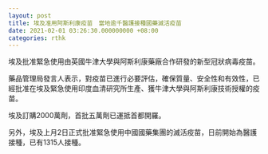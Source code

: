 ```yaml
---
layout: post
title: 埃及准用阿斯利康疫苗　當地逾千醫護接種國藥滅活疫苗
date: 2021-02-01 03:26:30.000000000 +08:00
categories: rthk
---
```


埃及批准緊急使用由英國牛津大學與阿斯利康藥廠合作研發的新型冠狀病毒疫苗。

藥品管理局發言人表示，對疫苗已進行必要評估，確保質量、安全性和有效性，已經批准在埃及緊急使用印度血清研究所生產、獲牛津大學與阿斯利康技術授權的疫苗。

埃及訂購2000萬劑，首批五萬劑已運抵首都開羅。

另外，埃及上月2日正式批准緊急使用中國國藥集團的滅活疫苗，日前開始為醫護接種，已有1315人接種。
